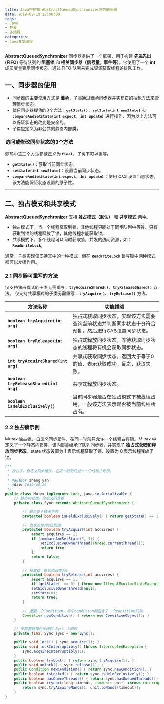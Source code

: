 ```yaml
---
title: Java中的锁-AbstractQueuedSynchronizer队列同步器
date: 2019-09-19 12:00:00
tags:
- Java
- 并发
- 多线程
categories:
- Java并发编程
---
```


**AbstractQueuedSynchronizer** 同步器提供了一个框架，用于构建 **先进先出(FIFO)** 等待队列的 **阻塞锁** 和 **相关同步器（信号量，事件等）**。它使用了一个 **int** 成员变量表示同步状态，通过 FIFO 队列来完成资源获取线程的排队工作。

## 一、同步器的使用

- 同步器的主要使用方式是 **继承**，子类通过继承同步器并实现它的抽象方法来管理同步状态。
- 使用同步器提供的3个方法：**`getState()`**，**`setState(int newState)`** 和 **`compareAndSetState(int expect, int update)`** 进行操作，因为以上方法可以保证状态的改变是安全的。
- 子类应定义为非公共的静态内部类。

<!-- more -->

### 访问或修改同步状态的3个方法

源码中这三个方法都被定义为 **`final`**，子类不可以重写。

- **`getState()`**：获取当前同步状态。
- **`setState(int newState)`**：设置当前同步状态。
- **`compareAndSetState(int expect, int update)`**：使用 CAS 设置当前状态，该方法能保证状态设置的原子性。

---

## 二、独占模式和共享模式

**AbstractQueuedSynchronizer** 支持 **独占模式（默认）** 和 **共享模式** 两种。

- 独占模式下，当一个线程获取到锁，其他线程只能处于同步队列中等待，只有获取到锁的线程释放了锁，其他线程才能获取锁。
- 共享模式下，多个线程可以同时获取锁，并发的访问资源，如：**`ReadWriteLock`**。

通常，子类实现仅支持其中的一种模式，但在 **`ReadWriteLock`** 读写锁中两种模式都可以发挥作用。

### 2.1 同步器可重写的方法

仅支持独占模式的子类无需重写：**`tryAcquireShared()`**、**`tryReleaseShared()`** 方法。
仅支持共享模式的子类无需重写：**`tryAcquire()`**、**`tryRelease()`** 方法。

| 方法名称 | 功能描述 |
| --- | --- |
| **`boolean tryAcquire(int arg)`** | 独占式获取同步状态，实现该方法需要查询当前状态并判断同步状态十分符合预期，然后进行CAS设置同步状态。 |
| **`boolean tryRelease(int arg)`** | 独占式释放同步状态，等待获取同步状态的线程将有机会获取同步状态。 |
| **`int tryAcquireShared(int arg)`** | 共享式获取同步状态，返回大于等于0的值，表示获取成功，反之，获取失败。 |
| **`boolean tryReleaseShared(int arg)`** | 共享式释放同步状态。 |
| **`boolean isHeldExclusively()`** | 当前同步器是否在独占模式下被线程占用，一般该方法表示是否被当前线程所占有。 |

### 2.2 独占锁示例

Mutex 独占锁，自定义同步组件，在同一时刻只允许一个线程占有锁。Mutex 中定义了一个静态内部类，该内部类继承了队列同步器，并实现了 **独占式获取和释放同步状态**。state 状态设置为 1 表示线程获取了锁，设置为 0 表示线程释放了锁。

```java
/**
 * 独占锁，自定义同步组件，在同一时刻只允许一个线程占有锁。
 *
 * @author zhang.yan
 * @date 2019/09/19
 */
public class Mutex implements Lock, java.io.Serializable {
    // 静态内部类，自定义同步器
    private class Sync extends AbstractQueuedSynchronizer {

        // 是否处于独占状态
        protected boolean isHeldExclusively() { return getState() == 1; }

        // 当状态为0时获取锁
        protected boolean tryAcquire(int acquires) {
            assert acquires == 1;
            if (compareAndSetState(0, 1)) {
                setExclusiveOwnerThread(Thread.currentThread());
                return true;
            }
            return false;
        }

        // 释放锁，将状态设置为0
        protected boolean tryRelease(int acquires) {
            assert acquires == 1;
            if (getState() == 0) { throw new IllegalMonitorStateException(); }
            setExclusiveOwnerThread(null);
            setState(0);
            return true;
        }

        // 返回一个Condition，每个condition都包含了一个condition队列
        Condition newCondition() { return new ConditionObject(); }
    }

    // 仅需要将操作代理到 Sync 上即可
    private final Sync sync = new Sync();

    public void lock() { sync.acquire(1); }
    public void lockInterruptibly() throws InterruptedException {
        sync.acquireInterruptibly(1);
    }
    public boolean tryLock() { return sync.tryAcquire(1); }
    public void unlock() { sync.release(1); }
    public Condition newCondition() { return sync.newCondition(); }
    public boolean isLocked() { return sync.isHeldExclusively(); }
    public boolean hasQueueThreads() { return sync.hasQueuedThreads(); }
    public boolean tryLock(long timeout, TimeUnit unit) throws InterruptedException {
        return sync.tryAcquireNanos(1, unit.toNanos(timeout));
    }
}
```
